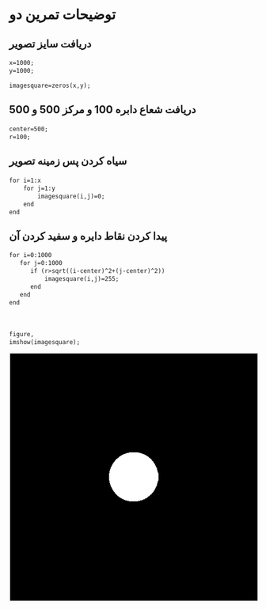 # توضیحات تمرین دو
## دریافت سایز تصویر
~~~
x=1000;
y=1000;
~~~
~~~
imagesquare=zeros(x,y);
~~~
## دریافت شعاع دابره 100 و مرکز 500 و 500
~~~
center=500;
r=100;
~~~
## سیاه کردن پس زمینه تصویر
~~~
for i=1:x
    for j=1:y
        imagesquare(i,j)=0;
    end
end
 ~~~
 ## پیدا کردن نقاط دایره و سفید کردن آن
 ~~~
for i=0:1000
    for j=0:1000
       if (r>sqrt((i-center)^2+(j-center)^2))
           imagesquare(i,j)=255;
       end
    end
end


 
figure,
imshow(imagesquare);
~~~

![camelCase](https://github.com/semnan-university-ai/image-processing-class/blob/main/excersiecs/sajad-beep/2/%D8%AE%D8%B1%D9%88%D8%AC%DB%8C%20%D8%B3%D9%88%D8%A7%D9%84%20%D8%AF%D9%88.PNG)
